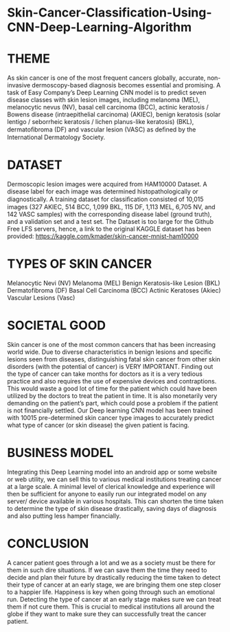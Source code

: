 # Skin-Cancer-Classification-Using-CNN-Deep-Learning-Algorithm


# THEME
As skin cancer is one of the most frequent cancers globally, accurate, non-invasive dermoscopy-based diagnosis becomes essential and promising. A task of Easy Company’s Deep Learning CNN model is to predict seven disease classes with skin lesion images, including melanoma (MEL), melanocytic nevus (NV), basal cell carcinoma (BCC), actinic keratosis / Bowens disease (intraepithelial carcinoma) (AKIEC), benign keratosis (solar lentigo / seborrheic keratosis / lichen planus-like keratosis) (BKL), dermatoﬁbroma (DF) and vascular lesion (VASC) as deﬁned by the International Dermatology Society.

# DATASET
Dermoscopic lesion images were acquired from HAM10000 Dataset. A disease label for each image was determined histopathologically or diagnostically. A training dataset for classiﬁcation consisted of 10,015 images (327 AKIEC, 514 BCC, 1,099 BKL, 115 DF, 1,113 MEL, 6,705 NV, and 142 VASC samples) with the corresponding disease label (ground truth), and a validation set and a test set.
The Dataset is too large for the Github Free LFS servers, hence, a link to the original KAGGLE dataset has been provided:
https://kaggle.com/kmader/skin-cancer-mnist-ham10000

# TYPES OF SKIN CANCER
Melanocytic Nevi (NV)
Melanoma (MEL)
Benign Keratosis-like Lesion (BKL)
Dermatofibroma (DF)
Basal Cell Carcinoma (BCC)
Actinic Keratoses (Akiec)
Vascular Lesions (Vasc)

# SOCIETAL GOOD
Skin cancer is one of the most common cancers that has been increasing world wide. Due to diverse characteristics in benign lesions and specific lesions seen from diseases, distinguishing fatal skin cancer from other skin disorders (with the potential of cancer) is VERY IMPORTANT.
Finding out the type of cancer can take months for doctors as it is a very tedious practice and also requires the use of expensive devices and contraptions. This would waste a good lot of time for the patient which could have been utilized by the doctors to treat the patient in time. It is also monetarily very demanding on the patient’s part, which could pose a problem if the patient is not financially settled.
Our Deep learning CNN model has been trained with 10015 pre-determined skin cancer type images to accurately predict what type of cancer (or skin disease) the given patient is facing. 

# BUSINESS MODEL
Integrating this Deep Learning model into an android app or some website or web utility, we can sell this to various medical institutions treating cancer at a large scale.
A minimal level of clerical knowledge and experience will then be sufficient for anyone to easily run our integrated model on any server/ device available in various hospitals. This can shorten the time taken to determine the type of skin disease drastically, saving days of diagnosis and also putting less hamper financially.

# CONCLUSION
A cancer patient goes through a lot and we as a society must be there for them in such dire situations. If we can save them the time they need to decide and plan their future by drastically reducing the time taken to detect their type of cancer at an early stage, we are bringing them one step closer to a happier life. Happiness is key when going through such an emotional run. Detecting the type of cancer at an early stage makes sure we can treat them if not cure them. This is crucial to medical institutions all around the globe if they want to make sure they can successfully treat the cancer patient.

